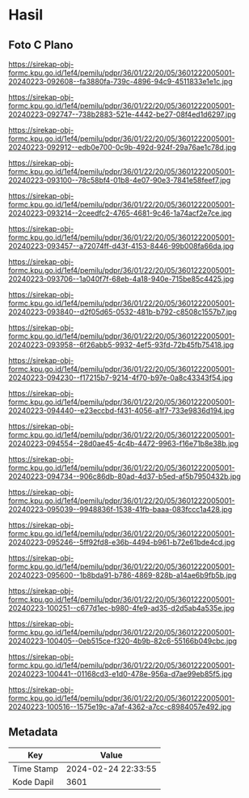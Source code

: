 # Hasil

## Foto C Plano

https://sirekap-obj-formc.kpu.go.id/1ef4/pemilu/pdpr/36/01/22/20/05/3601222005001-20240223-092608--fa3880fa-739c-4896-94c9-4511833e1e1c.jpg

https://sirekap-obj-formc.kpu.go.id/1ef4/pemilu/pdpr/36/01/22/20/05/3601222005001-20240223-092747--738b2883-521e-4442-be27-08f4ed1d6297.jpg

https://sirekap-obj-formc.kpu.go.id/1ef4/pemilu/pdpr/36/01/22/20/05/3601222005001-20240223-092912--edb0e700-0c9b-492d-924f-29a76ae1c78d.jpg

https://sirekap-obj-formc.kpu.go.id/1ef4/pemilu/pdpr/36/01/22/20/05/3601222005001-20240223-093100--78c58bf4-01b8-4e07-90e3-7841e58feef7.jpg

https://sirekap-obj-formc.kpu.go.id/1ef4/pemilu/pdpr/36/01/22/20/05/3601222005001-20240223-093214--2ceedfc2-4765-4681-9c46-1a74acf2e7ce.jpg

https://sirekap-obj-formc.kpu.go.id/1ef4/pemilu/pdpr/36/01/22/20/05/3601222005001-20240223-093457--a72074ff-d43f-4153-8446-99b008fa66da.jpg

https://sirekap-obj-formc.kpu.go.id/1ef4/pemilu/pdpr/36/01/22/20/05/3601222005001-20240223-093706--1a040f7f-68eb-4a18-940e-715be85c4425.jpg

https://sirekap-obj-formc.kpu.go.id/1ef4/pemilu/pdpr/36/01/22/20/05/3601222005001-20240223-093840--d2f05d65-0532-481b-b792-c8508c1557b7.jpg

https://sirekap-obj-formc.kpu.go.id/1ef4/pemilu/pdpr/36/01/22/20/05/3601222005001-20240223-093958--6f26abb5-9932-4ef5-93fd-72b45fb75418.jpg

https://sirekap-obj-formc.kpu.go.id/1ef4/pemilu/pdpr/36/01/22/20/05/3601222005001-20240223-094230--f17215b7-9214-4f70-b97e-0a8c43343f54.jpg

https://sirekap-obj-formc.kpu.go.id/1ef4/pemilu/pdpr/36/01/22/20/05/3601222005001-20240223-094440--e23eccbd-f431-4056-a1f7-733e9836d194.jpg

https://sirekap-obj-formc.kpu.go.id/1ef4/pemilu/pdpr/36/01/22/20/05/3601222005001-20240223-094554--28d0ae45-4c4b-4472-9963-f16e71b8e38b.jpg

https://sirekap-obj-formc.kpu.go.id/1ef4/pemilu/pdpr/36/01/22/20/05/3601222005001-20240223-094734--906c86db-80ad-4d37-b5ed-af5b7950432b.jpg

https://sirekap-obj-formc.kpu.go.id/1ef4/pemilu/pdpr/36/01/22/20/05/3601222005001-20240223-095039--9948836f-1538-41fb-baaa-083fccc1a428.jpg

https://sirekap-obj-formc.kpu.go.id/1ef4/pemilu/pdpr/36/01/22/20/05/3601222005001-20240223-095246--5ff92fd8-e36b-4494-b961-b72e61bde4cd.jpg

https://sirekap-obj-formc.kpu.go.id/1ef4/pemilu/pdpr/36/01/22/20/05/3601222005001-20240223-095600--1b8bda91-b786-4869-828b-a14ae6b9fb5b.jpg

https://sirekap-obj-formc.kpu.go.id/1ef4/pemilu/pdpr/36/01/22/20/05/3601222005001-20240223-100251--c677d1ec-b980-4fe9-ad35-d2d5ab4a535e.jpg

https://sirekap-obj-formc.kpu.go.id/1ef4/pemilu/pdpr/36/01/22/20/05/3601222005001-20240223-100405--0eb515ce-f320-4b9b-82c6-55166b049cbc.jpg

https://sirekap-obj-formc.kpu.go.id/1ef4/pemilu/pdpr/36/01/22/20/05/3601222005001-20240223-100441--01168cd3-e1d0-478e-956a-d7ae99eb85f5.jpg

https://sirekap-obj-formc.kpu.go.id/1ef4/pemilu/pdpr/36/01/22/20/05/3601222005001-20240223-100516--1575e19c-a7af-4362-a7cc-c8984057e492.jpg


## Metadata

| Key        | Value               |
| ---------- | ------------------- |
| Time Stamp | 2024-02-24 22:33:55 |
| Kode Dapil | 3601                |



